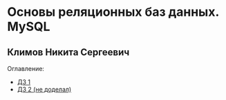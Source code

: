 # Основы реляционных баз данных. MySQL
## Климов Никита Сергеевич

Оглавление:
- [ДЗ 1](https://github.com/klimovorg/GB_MySQL/tree/main/HW_1)
- [ДЗ 2 (не доделал)](https://github.com/klimovorg/GB_MySQL/tree/main/HW_2)
